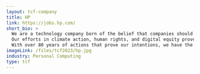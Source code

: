 ```yaml
---
layout: tcf-company
title: HP
link: https://jobs.hp.com/
short_bio: >
  We are a technology company born of the belief that companies should do more than just make a profit. They should make the world a better place.<br/><br/>
  Our efforts in climate action, human rights, and digital equity prove that we are doing everything in our power to make it so.<br/><br/>
  With over 80 years of actions that prove our intentions, we have the confidence to envision a world where innovation drives extraordinary contributions to humanity.
imageLink: /files/tcf2023/hp.jpg
industry: Personal Computing 
type: tcf
---
```

